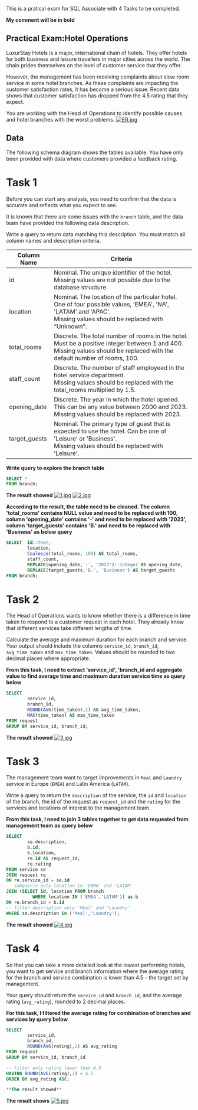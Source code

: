 This is a pratical exam for SQL Associate with 4 Tasks to be completed.

**My comment will be in bold**

## Practical Exam:Hotel Operations

LuxurStay Hotels is a major, international chain of hotels. They offer hotels for both business and leisure travellers in major cities across the world. The chain prides themselves on the level of customer service that they offer. 

However, the management has been receiving complaints about slow room service in some hotel branches. As these complaints are impacting the customer satisfaction rates, it has become a serious issue. Recent data shows that customer satisfaction has dropped from the 4.5 rating that they expect. 

You are working with the Head of Operations to identify possible causes and hotel branches with the worst problems. 
[![ER.jpg](https://i.postimg.cc/vmGYPJXT/ER.jpg)](https://postimg.cc/JsdC0dfC)

## Data

The following schema diagram shows the tables available. You have only been provided with data where customers provided a feedback rating.

# Task 1

Before you can start any analysis, you need to confirm that the data is accurate and reflects what you expect to see. 

It is known that there are some issues with the `branch` table, and the data team have provided the following data description. 

Write a query to return data matching this description. You must match all column names and description criteria.

| Column Name | Criteria                                                |
|-------------|---------------------------------------------------------|
|id | Nominal. The unique identifier of the hotel. </br>Missing values are not possible due to the database structure.|
| location | Nominal. The location of the particular hotel. One of four possible values, 'EMEA', 'NA', 'LATAM' and 'APAC'. </br>Missing values should be replaced with “Unknown”. |
| total_rooms | Discrete. The total number of rooms in the hotel. Must be a positive integer between 1 and 400. </br>Missing values should be replaced with the default number of rooms, 100. |
| staff_count | Discrete. The number of staff employeed in the hotel service department. </br>Missing values should be replaced with the total_rooms multiplied by 1.5. |
| opening_date | Discrete. The year in which the hotel opened. This can be any value between 2000 and 2023. </br>Missing values should be replaced with 2023. |
| target_guests | Nominal. The primary type of guest that is expected to use the hotel. Can be one of 'Leisure' or 'Business'. </br>Missing values should be replaced with 'Leisure'. |

**Write query to explore the branch table**


```SQL
SELECT *
FROM branch;
```
**The result showed**
[![1.jpg](https://i.postimg.cc/PfDr65y2/1.jpg)](https://postimg.cc/Wt2vzjQk)
[![2.jpg](https://i.postimg.cc/HxyHP6wV/2.jpg)](https://postimg.cc/CBSWRH6g)

**According to the result, the table need to be cleaned. The column 'total_rooms' contains NULL value and need to be replaced with 100, 
column 'opening_date' contains '-' and need to be replaced with '2023',
column 'target_guests' contains 'B.' and need to be replaced with 'Business' as below query**

```SQL
SELECT  id::text,
		location,
		Coalesce(total_rooms, 100) AS total_rooms,
		staff_count,
		REPLACE(opening_date,'-', '2023')::integer AS opening_date,
		REPLACE(target_guests,'B.', 'Business') AS target_guests
FROM branch;
```


# Task 2

The Head of Operations wants to know whether there is a difference in time taken to respond to a customer request in each hotel. They already know that different services take different lengths of time. 

Calculate the average and maximum duration for each branch and service. Your output should include the columns `service_id`, `branch_id`, `avg_time_taken` and `max_time_taken`. Values should be rounded to two decimal places where appropriate. 

**From this task, I need to extract 'service_id', 'branch_id and aggregate value to find average time and maximum duration service time as query below**

```SQL
SELECT
		service_id,
		branch_id,
		ROUND(AVG(time_taken),2) AS avg_time_taken,
		MAX(time_taken) AS max_time_taken
FROM request
GROUP BY service_id, branch_id;
```

**The result showed**
[![3.jpg](https://i.postimg.cc/W4ts0Ntm/3.jpg)](https://postimg.cc/B89W0GTt)


# Task 3

The management team want to target improvements in `Meal` and `Laundry` service in Europe (`EMEA`) and Latin America (`LATAM`). 

Write a query to return the `description` of the service, the `id` and `location` of the branch, the id of the request as `request_id` and the `rating` for the services and locations of interest to the management team. 

**From this task, I need to join 3 tables together to get data requested from management team as query below**

```SQL
SELECT
		se.description,
		b.id,
		b.location,
		re.id AS request_id,
		re.rating
FROM service se
JOIN request re
ON re.service_id = se.id
-- subquerie only location in 'EMMA' and 'LATAM'
JOIN (SELECT id, location FROM branch 
		  WHERE location IN ('EMEA','LATAM')) as b
ON re.branch_id = b.id
-- filter description only 'Meal' and 'Laundry'
WHERE se.description in ('Meal','Laundry');
```
**The result showed**
[![4.jpg](https://i.postimg.cc/zfM8jsRs/4.jpg)](https://postimg.cc/8Fh2kn44)

# Task 4

So that you can take a more detailed look at the lowest performing hotels, you want to get service and branch information where the average rating for the branch and service combination is lower than 4.5 - the target set by management.  

Your query should return the `service_id` and `branch_id`, and the average rating (`avg_rating`), rounded to 2 decimal places.

**For this task, I filtered the average rating for combination of branches and services by query below**

```SQL
SELECT
		service_id,
		branch_id,
		ROUND(AVG(rating),2) AS avg_rating
FROM request
GROUP BY service_id, branch_id

-- filter only rating lower than 4.5
HAVING ROUND(AVG(rating),2) < 4.5
ORDER BY avg_rating ASC;

**The result showed**

```
**The result shows**
[![5.jpg](https://i.postimg.cc/G3BCjFGZ/5.jpg)](https://postimg.cc/9zjKmqxp)
